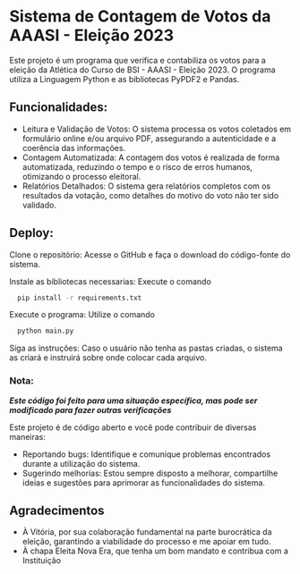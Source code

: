 
# Sistema de Contagem de Votos da AAASI - Eleição 2023

Este projeto é um programa que verifica e contabiliza os votos para a eleição da Atlética do Curso de BSI - AAASI - Eleição 2023. 
O programa utiliza a Linguagem Python e as bibliotecas PyPDF2 e Pandas.

## Funcionalidades:

* Leitura e Validação de Votos: O sistema processa os votos coletados em formulário online e/ou arquivo PDF, assegurando a autenticidade e a coerência das informações.
* Contagem Automatizada: A contagem dos votos é realizada de forma automatizada, reduzindo o tempo e o risco de erros humanos, otimizando o processo eleitoral.
* Relatórios Detalhados: O sistema gera relatórios completos com os resultados da votação, como detalhes do motivo do voto não ter sido validado.


## Deploy:

Clone o repositório: Acesse o GitHub e faça o download do código-fonte do sistema.

Instale as bibliotecas necessarias: Execute o comando
```bash
  pip install -r requirements.txt
``` 
Execute o programa: Utilize o comando 
```bash
  python main.py
``` 
Siga as instruções: Caso o usuário não tenha as pastas criadas, o sistema as criará e instruirá sobre onde colocar cada arquivo.

### Nota:
***Este código foi feito para uma situação específica, mas pode ser modificado para fazer outras verificações***

Este projeto é de código aberto e você pode contribuir de diversas maneiras:

* Reportando bugs: Identifique e comunique problemas encontrados durante a utilização do sistema.
* Sugerindo melhorias: Estou sempre disposto a melhorar, compartilhe ideias e sugestões para aprimorar as funcionalidades do sistema.
## Agradecimentos
* À Vitória, por sua colaboração fundamental na parte burocrática da eleição, garantindo a viabilidade do processo e me apoiar em tudo.
* À chapa Eleita Nova Era, que tenha um bom mandato e contribua com a Instituição
